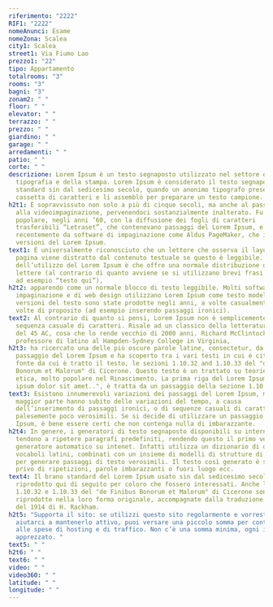 ```yaml
---
riferimento: "2222"
RIF1: "2222"
nomeAnunci: Esame
nomeZona: Scalea
city1: Scalea
street1: Via Fiumo Lao
prezzo1: "22"
tipo: Appartamento
totalrooms: "3"
rooms: "3"
bagni: "3"
zonam2: " "
floor: " "
elevator: " "
terrazzo: " "
prezzo: " "
giardino: " "
garage: " "
arredamenti: " "
patio: " "
corte: " "
descrizione: Lorem Ipsum è un testo segnaposto utilizzato nel settore della
  tipografia e della stampa. Lorem Ipsum è considerato il testo segnaposto
  standard sin dal sedicesimo secolo, quando un anonimo tipografo prese una
  cassetta di caratteri e li assemblò per preparare un testo campione.
h2t1: È sopravvissuto non solo a più di cinque secoli, ma anche al passaggio
  alla videoimpaginazione, pervenendoci sostanzialmente inalterato. Fu reso
  popolare, negli anni ’60, con la diffusione dei fogli di caratteri
  trasferibili “Letraset”, che contenevano passaggi del Lorem Ipsum, e più
  recentemente da software di impaginazione come Aldus PageMaker, che includeva
  versioni del Lorem Ipsum.
text1: È universalmente riconosciuto che un lettore che osserva il layout di una
  pagina viene distratto dal contenuto testuale se questo è leggibile. Lo scopo
  dell’utilizzo del Lorem Ipsum è che offre una normale distribuzione delle
  lettere (al contrario di quanto avviene se si utilizzano brevi frasi ripetute,
  ad esempio “testo qui”),
h2t2: apparendo come un normale blocco di testo leggibile. Molti software di
  impaginazione e di web design utilizzano Lorem Ipsum come testo modello. Molte
  versioni del testo sono state prodotte negli anni, a volte casualmente, a
  volte di proposito (ad esempio inserendo passaggi ironici).
text2: Al contrario di quanto si pensi, Lorem Ipsum non è semplicemente una
  sequenza casuale di caratteri. Risale ad un classico della letteratura latina
  del 45 AC, cosa che lo rende vecchio di 2000 anni. Richard McClintock,
  professore di latino al Hampden-Sydney College in Virginia,
h2t3: ha ricercato una delle più oscure parole latine, consectetur, da un
  passaggio del Lorem Ipsum e ha scoperto tra i vari testi in cui è citata, la
  fonte da cui è tratto il testo, le sezioni 1.10.32 and 1.10.33 del "de Finibus
  Bonorum et Malorum" di Cicerone. Questo testo è un trattato su teorie di
  etica, molto popolare nel Rinascimento. La prima riga del Lorem Ipsum, "Lorem
  ipsum dolor sit amet..", è tratta da un passaggio della sezione 1.10.32.
text3: Esistono innumerevoli variazioni dei passaggi del Lorem Ipsum, ma la
  maggior parte hanno subito delle variazioni del tempo, a causa
  dell’inserimento di passaggi ironici, o di sequenze casuali di caratteri
  palesemente poco verosimili. Se si decide di utilizzare un passaggio del Lorem
  Ipsum, è bene essere certi che non contenga nulla di imbarazzante.
h2t4: In genere, i generatori di testo segnaposto disponibili su internet
  tendono a ripetere paragrafi predefiniti, rendendo questo il primo vero
  generatore automatico su intenet. Infatti utilizza un dizionario di oltre 200
  vocaboli latini, combinati con un insieme di modelli di strutture di periodi,
  per generare passaggi di testo verosimili. Il testo così generato è sempre
  privo di ripetizioni, parole imbarazzanti o fuori luogo ecc.
text4: Il brano standard del Lorem Ipsum usato sin dal sedicesimo secolo è
  riprodotto qui di seguito per coloro che fossero interessati. Anche le sezioni
  1.10.32 e 1.10.33 del "de Finibus Bonorum et Malorum" di Cicerone sono
  riprodotte nella loro forma originale, accompagnate dalla traduzione inglese
  del 1914 di H. Rackham.
h2t5: "Supporta il sito: se utilizzi questo sito regolarmente e vorresti
  aiutarci a mantenerlo attivo, puoi versare una piccolo somma per contribuire
  alle spese di hosting e di traffico. Non c’è una somma minima, ogni importo è
  apprezzato. "
text5: " "
h2t6: " "
text6: " "
video: " "
video360: " "
latitude: " "
longitude: " "
---
```

